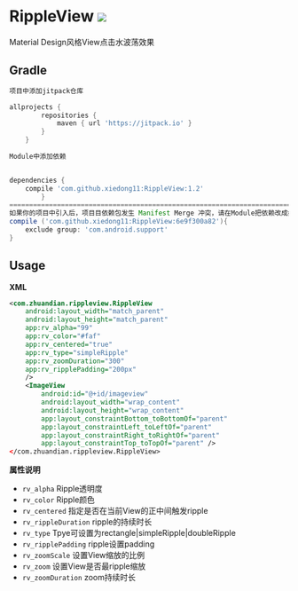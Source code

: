 # RippleView [![](https://jitpack.io/v/xiedong11/RippleView.svg)](https://jitpack.io/#xiedong11/RippleView)

Material Design风格View点击水波荡效果



## Gradle

``` groovy
项目中添加jitpack仓库

allprojects {
		repositories {
			maven { url 'https://jitpack.io' }
		}
	}
	
Module中添加依赖


dependencies {
    compile 'com.github.xiedong11:RippleView:1.2'
    	}
====================================================================================
如果你的项目中引入后，项目目依赖包发生 Manifest Merge 冲突，请在Module把依赖改成如下：
compile ('com.github.xiedong11:RippleView:6e9f300a82'){
    exclude group: 'com.android.support'
}
```
    
## Usage
    
**XML**

``` xml
<com.zhuandian.rippleview.RippleView
    android:layout_width="match_parent"
    android:layout_height="match_parent"
    app:rv_alpha="99"
    app:rv_color="#faf"
    app:rv_centered="true"
    app:rv_type="simpleRipple"
    app:rv_zoomDuration="300"
    app:rv_ripplePadding="200px"
    />
    <ImageView
        android:id="@+id/imageview"
        android:layout_width="wrap_content"
        android:layout_height="wrap_content"
        app:layout_constraintBottom_toBottomOf="parent"
        app:layout_constraintLeft_toLeftOf="parent"
        app:layout_constraintRight_toRightOf="parent"
        app:layout_constraintTop_toTopOf="parent" />
</com.zhuandian.rippleview.RippleView>
``` 

**属性说明**

 * `rv_alpha`  Ripple透明度
 * `rv_color`  Ripple颜色
 * `rv_centered`   指定是否在当前View的正中间触发ripple
 * `rv_rippleDuration` ripple的持续时长
 * `rv_type`  Tpye可设置为rectangle|simpleRipple|doubleRipple
 * `rv_ripplePadding`  ripple设置padding
 * `rv_zoomScale` 设置View缩放的比例
 * `rv_zoom`  设置View是否最ripple缩放
 * `rv_zoomDuration`   zoom持续时长
